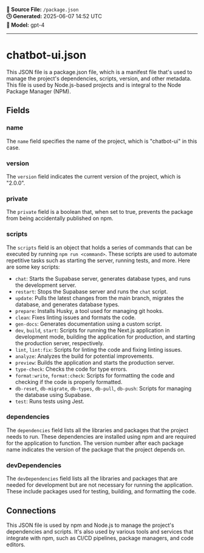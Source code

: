 **📄 Source File:** `/package.json`  
**🕒 Generated:** 2025-06-07 14:52 UTC  
**🤖 Model:** gpt-4

---

# chatbot-ui.json

This JSON file is a package.json file, which is a manifest file that's used to manage the project's dependencies, scripts, version, and other metadata. This file is used by Node.js-based projects and is integral to the Node Package Manager (NPM).

## Fields

### name

The `name` field specifies the name of the project, which is "chatbot-ui" in this case.

### version

The `version` field indicates the current version of the project, which is "2.0.0".

### private

The `private` field is a boolean that, when set to true, prevents the package from being accidentally published on npm.

### scripts

The `scripts` field is an object that holds a series of commands that can be executed by running `npm run <command>`. These scripts are used to automate repetitive tasks such as starting the server, running tests, and more. Here are some key scripts:

- `chat`: Starts the Supabase server, generates database types, and runs the development server.
- `restart`: Stops the Supabase server and runs the `chat` script.
- `update`: Pulls the latest changes from the main branch, migrates the database, and generates database types.
- `prepare`: Installs Husky, a tool used for managing git hooks.
- `clean`: Fixes linting issues and formats the code.
- `gen-docs`: Generates documentation using a custom script.
- `dev`, `build`, `start`: Scripts for running the Next.js application in development mode, building the application for production, and starting the production server, respectively.
- `lint`, `lint:fix`: Scripts for linting the code and fixing linting issues.
- `analyze`: Analyzes the build for potential improvements.
- `preview`: Builds the application and starts the production server.
- `type-check`: Checks the code for type errors.
- `format:write`, `format:check`: Scripts for formatting the code and checking if the code is properly formatted.
- `db-reset`, `db-migrate`, `db-types`, `db-pull`, `db-push`: Scripts for managing the database using Supabase.
- `test`: Runs tests using Jest.

### dependencies

The `dependencies` field lists all the libraries and packages that the project needs to run. These dependencies are installed using npm and are required for the application to function. The version number after each package name indicates the version of the package that the project depends on.

### devDependencies

The `devDependencies` field lists all the libraries and packages that are needed for development but are not necessary for running the application. These include packages used for testing, building, and formatting the code.

## Connections

This JSON file is used by npm and Node.js to manage the project's dependencies and scripts. It's also used by various tools and services that integrate with npm, such as CI/CD pipelines, package managers, and code editors.